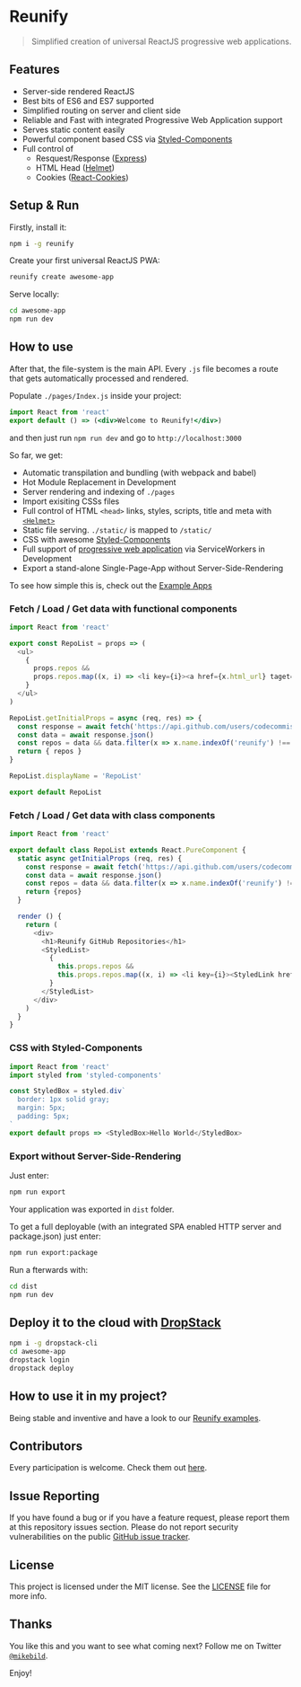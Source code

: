# Reunify

> Simplified creation of universal ReactJS progressive web applications.

## Features

* Server-side rendered ReactJS
* Best bits of ES6 and ES7 supported
* Simplified routing on server and client side
* Reliable and Fast with integrated Progressive Web Application support
* Serves static content easily
* Powerful component based CSS via [Styled-Components](https://www.styled-components.com/)
* Full control of
  * Resquest/Response ([Express](https://github.com/expressjs/express))
  * HTML Head ([Helmet](https://github.com/helmetjs/helmet))
  * Cookies ([React-Cookies](https://github.com/reactivestack/cookies))

## Setup & Run

Firstly, install it:

```bash
npm i -g reunify
```

Create your first universal ReactJS PWA:

```bash
reunify create awesome-app
```

Serve locally:

```bash
cd awesome-app
npm run dev
```

## How to use

After that, the file-system is the main API. Every `.js` file becomes a route that gets automatically processed and rendered.

Populate `./pages/Index.js` inside your project:

```jsx
import React from 'react'
export default () => (<div>Welcome to Reunify!</div>)
```

and then just run `npm run dev` and go to `http://localhost:3000`

So far, we get:

* Automatic transpilation and bundling (with webpack and babel)
* Hot Module Replacement in Development
* Server rendering and indexing of `./pages`
* Import exisiting CSSs files
* Full control of HTML `<head>` links, styles, scripts, title and meta with [`<Helmet>`](https://github.com/nfl/react-helmet)
* Static file serving. `./static/` is mapped to `/static/`
* CSS with awesome [Styled-Components](https://github.com/styled-components/styled-components)
* Full support of [progressive web application](https://developers.google.com/web/progressive-web-apps/) via ServiceWorkers in Development
* Export a stand-alone Single-Page-App without Server-Side-Rendering

To see how simple this is, check out the [Example Apps](https://github.com/CodeCommission/reunify-examples)

### Fetch / Load / Get data with functional components

```javascript
import React from 'react'

export const RepoList = props => (
  <ul>
    {
      props.repos &&
      props.repos.map((x, i) => <li key={i}><a href={x.html_url} taget="_blank">{x.name}</a></li>)
    }
  </ul>
)

RepoList.getInitialProps = async (req, res) => {
  const response = await fetch('https://api.github.com/users/codecommission/repos')
  const data = await response.json()
  const repos = data && data.filter(x => x.name.indexOf('reunify') !== -1)
  return { repos }
}

RepoList.displayName = 'RepoList'

export default RepoList
```

### Fetch / Load / Get data with class components

```javascript
import React from 'react'

export default class RepoList extends React.PureComponent {
  static async getInitialProps (req, res) {
    const response = await fetch('https://api.github.com/users/codecommission/repos')
    const data = await response.json()
    const repos = data && data.filter(x => x.name.indexOf('reunify') !== -1)
    return {repos}
  }

  render () {
    return (
      <div>
        <h1>Reunify GitHub Repositories</h1>
        <StyledList>
          {
            this.props.repos &&
            this.props.repos.map((x, i) => <li key={i}><StyledLink href={x.html_url} taget="_blank">{x.name}</StyledLink></li>)
          }
        </StyledList>
      </div>
    )
  }
}
```

### CSS with Styled-Components

```javascript
import React from 'react'
import styled from 'styled-components'

const StyledBox = styled.div`
  border: 1px solid gray;
  margin: 5px;
  padding: 5px;
`
export default props => <StyledBox>Hello World</StyledBox>
```

### Export without Server-Side-Rendering

Just enter:

```bash
npm run export
```

Your application was exported in `dist` folder.

To get a full deployable (with an integrated SPA enabled HTTP server and package.json) just enter:

```bash
npm run export:package
```

Run a fterwards with:

```bash
cd dist
npm run dev
```

## Deploy it to the cloud with [DropStack](https://dropstack.run)

```bash
npm i -g dropstack-cli
cd awesome-app
dropstack login
dropstack deploy
```

## How to use it in my project?

Being stable and inventive and have a look to our [Reunify examples](https://github.com/codecommission/reunify-examples).

## Contributors

Every participation is welcome. Check them out [here](https://github.com/codecommission/reunify/graphs/contributors).

## Issue Reporting

If you have found a bug or if you have a feature request, please report them at this repository issues section. Please do not report security vulnerabilities on the public [GitHub issue tracker](https://github.com/codecommission/reunify/issues).

## License

This project is licensed under the MIT license. See the [LICENSE](LICENSE) file for more info.

## Thanks

You like this and you want to see what coming next? Follow me on Twitter [`@mikebild`](https://twitter.com/mikebild).

Enjoy!
